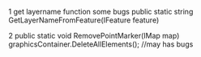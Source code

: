 1 get layername function
  some bugs
 public static string GetLayerNameFromFeature(IFeature feature)

2 public static void RemovePointMarker(IMap map)
graphicsContainer.DeleteAllElements(); //may has bugs